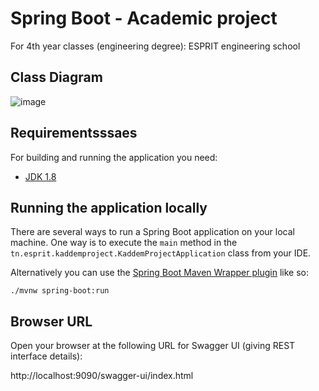 # Spring Boot - Academic project  
For 4th year classes (engineering degree): ESPRIT engineering school

## Class Diagram

![image](https://user-images.githubusercontent.com/47184233/205064014-71e3b383-81ae-4554-98af-e2522a972220.png)


## Requirementsssaes

For building and running the application you need:

- [JDK 1.8](http://www.oracle.com/technetwork/java/javase/downloads/jdk8-downloads-2133151.html)

## Running the application locally

There are several ways to run a Spring Boot application on your local machine.
One way is to execute the `main` method in the `tn.esprit.kaddemproject.KaddemProjectApplication` class from your IDE.

Alternatively you can use the [Spring Boot Maven Wrapper plugin](https://maven.apache.org/wrapper/) like so:

```shell
./mvnw spring-boot:run
```
## Browser URL
Open your browser at the following URL for Swagger UI (giving REST interface details):

http://localhost:9090/swagger-ui/index.html 

